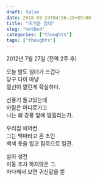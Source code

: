 ```yaml
---
draft: false
date: 2018-08-24T04:56:25+09:00
title: "뜨거운 침대"
slug: "HotBed"
categories: ["thoughts"]
tags: ["thoughts"]
---
```

2012년 7월 27일 (전역 2주 후)  

오늘 밤도 침대가 뜨겁다  
당구 다이 마냥  
열선이 깔린게 확실하다.

선풍기 돌고있는데  
바람은 어디로가고  
나는 왜 강풍 앞에 땀흘리는가.  

우리집 에어컨.  
그는 백마타고 온 초인  
백색 옷을 입고 침묵으로 일관.  

살아 생전    
미동 조차 하지않은 그.  
자다깨서 보면 귀신같을 뿐  